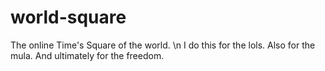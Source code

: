 # world-square
The online Time's Square of the world. \n
I do this for the lols. Also for the mula. And ultimately for the freedom. 
